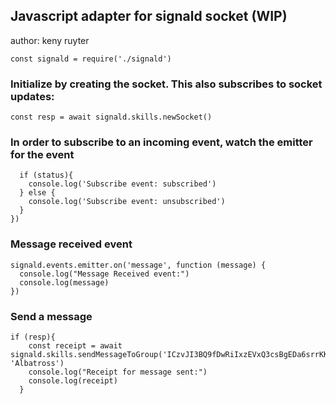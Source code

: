 ## Javascript adapter for signald socket (WIP)
author: keny ruyter

`const signald = require('./signald')`

### Initialize by creating the socket. This also subscribes to socket updates:
`const resp = await signald.skills.newSocket()`

### In order to subscribe to an incoming event, watch the emitter for the event

```signald.events.emitter.on('subscribed', function (status) {
  if (status){
    console.log('Subscribe event: subscribed')
  } else {
    console.log('Subscribe event: unsubscribed')
  }
})
```

### Message received event
```
signald.events.emitter.on('message', function (message) {
  console.log("Message Received event:")
  console.log(message)
})
```

### Send a message

```
if (resp){
    const receipt = await signald.skills.sendMessageToGroup('ICzvJI3BQ9fDwRiIxzEVxQ3csBgEDa6srrKKt2oWfuU=', 'Albatross') 
    console.log("Receipt for message sent:")
    console.log(receipt)
  }
```




